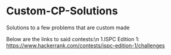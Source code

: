 # Custom-CP-Solutions
Solutions to a few problems that are custom made

Below are the links to said contests:\n
1.ISPC Edition 1: https://www.hackerrank.com/contests/ispc-edition-1/challenges
